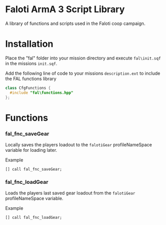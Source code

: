 # Faloti ArmA 3 Script Library

A library of functions and scripts used in the Faloti coop campaign.

# Installation

Place the "fal" folder into your mission directory and execute ```fal\init.sqf``` in the missions ```init.sqf```.

Add the following line of code to your missions ```description.ext``` to include the FAL functions library

```cpp
class CfgFunctions {
  #include "fal\functions.hpp"
};
```

# Functions

### fal_fnc_saveGear

Locally saves the players loadout to the ```falotiGear``` profileNameSpace variable for loading later.

Example
```sqf
[] call fal_fnc_saveGear;
```

### fal_fnc_loadGear

Loads the players last saved gear loadout from the ```falotiGear``` profileNameSpace variable.

Example
```sqf
[] call fal_fnc_loadGear;
```